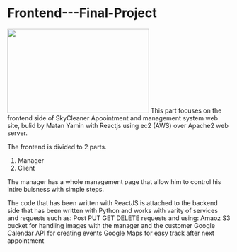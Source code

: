 # Frontend---Final-Project
<img src="https://64.media.tumblr.com/1ef82b6094587155a921103a16045379/tumblr_mxjsixZLRx1s9w8elo1_1280.jpg" height="190" width="320">
This part focuses on the frontend side of SkyCleaner Apoointment and management system web site, bulid by Matan Yamin with Reactjs using ec2 (AWS) over Apache2 web server.

The frontend is divided to 2 parts.
1. Manager
2. Client

The manager has a whole management page that allow him to control his intire buisness with simple steps.

The code that has been written with ReactJS is attached to the backend side that has been written with Python and works with varity of services and requests such as:
Post
PUT
GET
DELETE requests
and using:
Amaoz S3 bucket for handling images with the manager and the customer
Google Calendar API for creating events
Google Maps for easy track after next appointment
